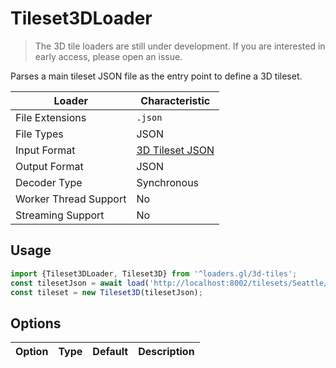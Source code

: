 # Tileset3DLoader

> The 3D tile loaders are still under development. If you are interested in early access, please open an issue.

Parses a main tileset JSON file as the entry point to define a 3D tileset.

| Loader                | Characteristic   |
| --------------------- | ---------------- |
| File Extensions       | `.json`          |
| File Types            | JSON             |
| Input Format          | [3D Tileset JSON](https://github.com/AnalyticalGraphicsInc/3d-tiles/tree/master/specification#tileset-json) |
| Output Format         | JSON             |
| Decoder Type          | Synchronous      |
| Worker Thread Support | No               |
| Streaming Support     | No               |

## Usage

```js
import {Tileset3DLoader, Tileset3D} from '^loaders.gl/3d-tiles';
const tilesetJson = await load('http://localhost:8002/tilesets/Seattle/tileset.json', Tileset3DLoader);
const tileset = new Tileset3D(tilesetJson);
```

## Options

| Option        | Type      | Default     | Description       |
| ------------- | --------- | ----------- | ----------------- |
